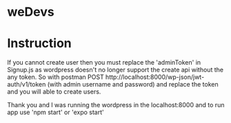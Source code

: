# weDevs

# Instruction

If you cannot create user then you must replace the 'adminToken' in Signup.js as wordpress doesn't
no longer support the create api without the any token. So with postman
POST http://localhost:8000/wp-json/jwt-auth/v1/token (with admin username and password) and replace the token and you will able to create users.

Thank you and I was running the wordpress in the localhost:8000 and to run app use 'npm start' or 'expo start'
